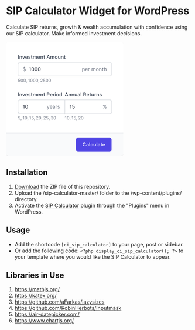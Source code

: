 # SIP Сalculator Widget for WordPress

Calculate SIP returns, growth & wealth accumulation with confidence using our SIP calculator. Make informed investment decisions.

![SIP Сalculator Input Form](/assets/images/screenshot-1.png "SIP Сalculator Input Form")

## Installation

1. [Download](https://github.com/pub-calculator-io/sip-calculator/archive/refs/heads/master.zip) the ZIP file of this repository.
2. Upload the /sip-calculator-master/ folder to the /wp-content/plugins/ directory.
3. Activate the [SIP Сalculator](https://www.calculator.io/sip-calculator/ "SIP Сalculator Homepage") plugin through the "Plugins" menu in WordPress.

## Usage
* Add the shortcode `[ci_sip_calculator]` to your page, post or sidebar.
* Or add the following code: `<?php display_ci_sip_calculator(); ?>` to your template where you would like the SIP Сalculator to appear.

## Libraries in Use
1. https://mathjs.org/
2. https://katex.org/
3. https://github.com/aFarkas/lazysizes
4. https://github.com/RobinHerbots/Inputmask
5. https://air-datepicker.com/
6. https://www.chartjs.org/
